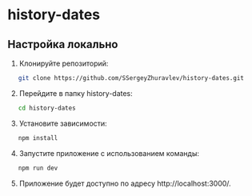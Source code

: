 # history-dates



## Настройка локально


1. Клонируйте репозиторий:

```bash
   git clone https://github.com/SSergeyZhuravlev/history-dates.git
   ```

2. Перейдите в папку history-dates:
```bash
   cd history-dates
   ```

3. Установите зависимости:
```bash
   npm install
   ```

4. Запустите приложение с использованием команды:
```bash
   npm run dev
   ```

5. Приложение будет доступно по адресу http://localhost:3000/.
